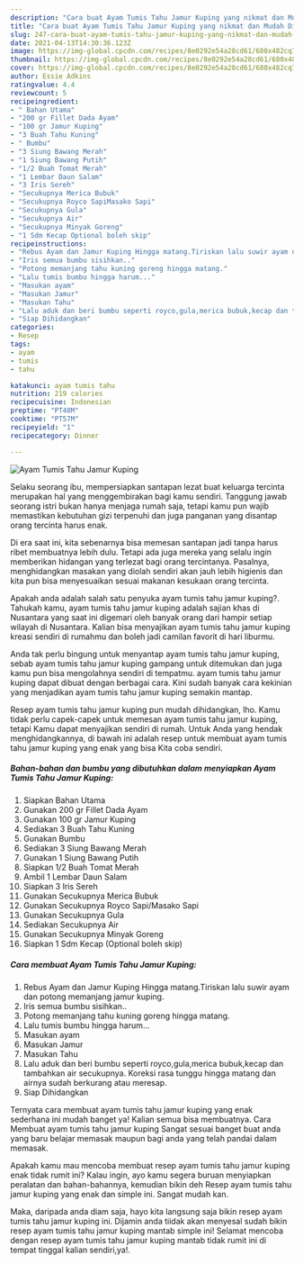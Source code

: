 ```yaml
---
description: "Cara buat Ayam Tumis Tahu Jamur Kuping yang nikmat dan Mudah Dibuat"
title: "Cara buat Ayam Tumis Tahu Jamur Kuping yang nikmat dan Mudah Dibuat"
slug: 247-cara-buat-ayam-tumis-tahu-jamur-kuping-yang-nikmat-dan-mudah-dibuat
date: 2021-04-13T14:30:36.123Z
image: https://img-global.cpcdn.com/recipes/8e0292e54a28cd61/680x482cq70/ayam-tumis-tahu-jamur-kuping-foto-resep-utama.jpg
thumbnail: https://img-global.cpcdn.com/recipes/8e0292e54a28cd61/680x482cq70/ayam-tumis-tahu-jamur-kuping-foto-resep-utama.jpg
cover: https://img-global.cpcdn.com/recipes/8e0292e54a28cd61/680x482cq70/ayam-tumis-tahu-jamur-kuping-foto-resep-utama.jpg
author: Essie Adkins
ratingvalue: 4.4
reviewcount: 5
recipeingredient:
- " Bahan Utama"
- "200 gr Fillet Dada Ayam"
- "100 gr Jamur Kuping"
- "3 Buah Tahu Kuning"
- " Bumbu"
- "3 Siung Bawang Merah"
- "1 Siung Bawang Putih"
- "1/2 Buah Tomat Merah"
- "1 Lembar Daun Salam"
- "3 Iris Sereh"
- "Secukupnya Merica Bubuk"
- "Secukupnya Royco SapiMasako Sapi"
- "Secukupnya Gula"
- "Secukupnya Air"
- "Secukupnya Minyak Goreng"
- "1 Sdm Kecap Optional boleh skip"
recipeinstructions:
- "Rebus Ayam dan Jamur Kuping Hingga matang.Tiriskan lalu suwir ayam dan potong memanjang jamur kuping."
- "Iris semua bumbu sisihkan.."
- "Potong memanjang tahu kuning goreng hingga matang."
- "Lalu tumis bumbu hingga harum..."
- "Masukan ayam"
- "Masukan Jamur"
- "Masukan Tahu"
- "Lalu aduk dan beri bumbu seperti royco,gula,merica bubuk,kecap dan tambahkan air secukupnya. Koreksi rasa tunggu hingga matang dan airnya sudah berkurang atau meresap."
- "Siap Dihidangkan"
categories:
- Resep
tags:
- ayam
- tumis
- tahu

katakunci: ayam tumis tahu 
nutrition: 219 calories
recipecuisine: Indonesian
preptime: "PT40M"
cooktime: "PT57M"
recipeyield: "1"
recipecategory: Dinner

---
```



![Ayam Tumis Tahu Jamur Kuping](https://img-global.cpcdn.com/recipes/8e0292e54a28cd61/680x482cq70/ayam-tumis-tahu-jamur-kuping-foto-resep-utama.jpg)

Selaku seorang ibu, mempersiapkan santapan lezat buat keluarga tercinta merupakan hal yang menggembirakan bagi kamu sendiri. Tanggung jawab seorang istri bukan hanya menjaga rumah saja, tetapi kamu pun wajib memastikan kebutuhan gizi terpenuhi dan juga panganan yang disantap orang tercinta harus enak.

Di era  saat ini, kita sebenarnya bisa memesan santapan jadi tanpa harus ribet membuatnya lebih dulu. Tetapi ada juga mereka yang selalu ingin memberikan hidangan yang terlezat bagi orang tercintanya. Pasalnya, menghidangkan masakan yang diolah sendiri akan jauh lebih higienis dan kita pun bisa menyesuaikan sesuai makanan kesukaan orang tercinta. 



Apakah anda adalah salah satu penyuka ayam tumis tahu jamur kuping?. Tahukah kamu, ayam tumis tahu jamur kuping adalah sajian khas di Nusantara yang saat ini digemari oleh banyak orang dari hampir setiap wilayah di Nusantara. Kalian bisa menyajikan ayam tumis tahu jamur kuping kreasi sendiri di rumahmu dan boleh jadi camilan favorit di hari liburmu.

Anda tak perlu bingung untuk menyantap ayam tumis tahu jamur kuping, sebab ayam tumis tahu jamur kuping gampang untuk ditemukan dan juga kamu pun bisa mengolahnya sendiri di tempatmu. ayam tumis tahu jamur kuping dapat dibuat dengan berbagai cara. Kini sudah banyak cara kekinian yang menjadikan ayam tumis tahu jamur kuping semakin mantap.

Resep ayam tumis tahu jamur kuping pun mudah dihidangkan, lho. Kamu tidak perlu capek-capek untuk memesan ayam tumis tahu jamur kuping, tetapi Kamu dapat menyajikan sendiri di rumah. Untuk Anda yang hendak menghidangkannya, di bawah ini adalah resep untuk membuat ayam tumis tahu jamur kuping yang enak yang bisa Kita coba sendiri.

<!--inarticleads1-->

##### Bahan-bahan dan bumbu yang dibutuhkan dalam menyiapkan Ayam Tumis Tahu Jamur Kuping:

1. Siapkan  Bahan Utama
1. Gunakan 200 gr Fillet Dada Ayam
1. Gunakan 100 gr Jamur Kuping
1. Sediakan 3 Buah Tahu Kuning
1. Gunakan  Bumbu
1. Sediakan 3 Siung Bawang Merah
1. Gunakan 1 Siung Bawang Putih
1. Siapkan 1/2 Buah Tomat Merah
1. Ambil 1 Lembar Daun Salam
1. Siapkan 3 Iris Sereh
1. Gunakan Secukupnya Merica Bubuk
1. Gunakan Secukupnya Royco Sapi/Masako Sapi
1. Gunakan Secukupnya Gula
1. Sediakan Secukupnya Air
1. Gunakan Secukupnya Minyak Goreng
1. Siapkan 1 Sdm Kecap (Optional boleh skip)




<!--inarticleads2-->

##### Cara membuat Ayam Tumis Tahu Jamur Kuping:

1. Rebus Ayam dan Jamur Kuping Hingga matang.Tiriskan lalu suwir ayam dan potong memanjang jamur kuping.
1. Iris semua bumbu sisihkan..
1. Potong memanjang tahu kuning goreng hingga matang.
1. Lalu tumis bumbu hingga harum...
1. Masukan ayam
1. Masukan Jamur
1. Masukan Tahu
1. Lalu aduk dan beri bumbu seperti royco,gula,merica bubuk,kecap dan tambahkan air secukupnya. Koreksi rasa tunggu hingga matang dan airnya sudah berkurang atau meresap.
1. Siap Dihidangkan




Ternyata cara membuat ayam tumis tahu jamur kuping yang enak sederhana ini mudah banget ya! Kalian semua bisa membuatnya. Cara Membuat ayam tumis tahu jamur kuping Sangat sesuai banget buat anda yang baru belajar memasak maupun bagi anda yang telah pandai dalam memasak.

Apakah kamu mau mencoba membuat resep ayam tumis tahu jamur kuping enak tidak rumit ini? Kalau ingin, ayo kamu segera buruan menyiapkan peralatan dan bahan-bahannya, kemudian bikin deh Resep ayam tumis tahu jamur kuping yang enak dan simple ini. Sangat mudah kan. 

Maka, daripada anda diam saja, hayo kita langsung saja bikin resep ayam tumis tahu jamur kuping ini. Dijamin anda tiidak akan menyesal sudah bikin resep ayam tumis tahu jamur kuping mantab simple ini! Selamat mencoba dengan resep ayam tumis tahu jamur kuping mantab tidak rumit ini di tempat tinggal kalian sendiri,ya!.

